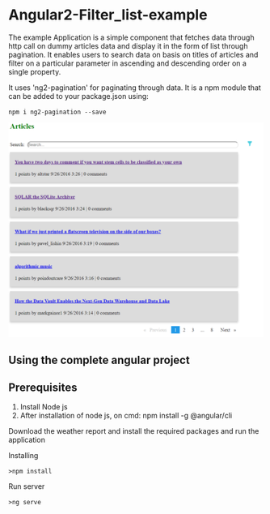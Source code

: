 # Angular2-Filter_list-example

The example Application is a simple component that fetches data through http call on dummy articles data and display it in the form of list through pagination.
It enables users to search data on basis on titles of articles and filter on a particular parameter in ascending and descending order on a single property.

It uses 'ng2-pagination' for paginating through data. It is a npm module that can be added to your package.json using:

```
npm i ng2-pagination --save
```

<p align="center"><img src="https://raw.githubusercontent.com/vaishalijain02/Angular2-Filter_list-example/master/img/ss.PNG"></p>

## Using the complete angular project
  ## Prerequisites
1. Install Node js
2. After installation of node js, on cmd:
   npm install -g @angular/cli

Download the weather report and install the required packages and run the application

Installing

```
>npm install
```
Run server

```
>ng serve
```
